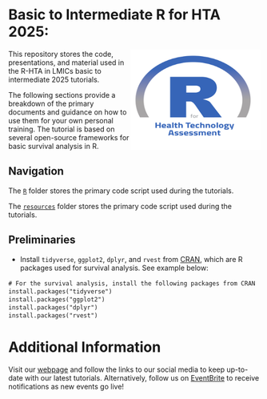 # Basic to Intermediate R for HTA 2025:

<img src="img/logo.png" width="260" height="200" align="right"/>

This repository stores the code, presentations, and material used in the R-HTA in LMICs basic to intermediate 2025 tutorials.

The following sections provide a breakdown of the primary documents and guidance on how to use them for your own personal training. The tutorial is based on several open-source frameworks for basic survival analysis in R.

## Navigation

The [`R`](https://github.com/R-HTA-in-LMICs/Basic-to-Intermediate-R-for-HTA-2025/tree/main/R) folder stores the primary code script used during the tutorials.

The [`resources`](https://github.com/R-HTA-in-LMICs/Basic-to-Intermediate-R-for-HTA-2025/tree/main/resources) folder stores the primary code script used during the tutorials.

## Preliminaries

-   Install `tidyverse`, `ggplot2`, `dplyr`, and `rvest` from [CRAN](https://cran.r-project.org), which are R packages used for survival analysis. See example below:

```{r, eval=FALSE}
# For the survival analysis, install the following packages from CRAN
install.packages("tidyverse")
install.packages("ggplot2")
install.packages("dplyr")
install.packages("rvest")
```

# Additional Information

Visit our [webpage](https://r-hta-in-lmics.github.io/) and follow the links to our social media to keep up-to-date with our latest tutorials. Alternatively, follow us on [EventBrite](https://www.eventbrite.co.uk/o/r-hta-in-lmics-46016978693) to receive notifications as new events go live!
